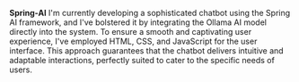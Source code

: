  **S p r i n g - A I **
I'm currently developing a sophisticated chatbot using the Spring AI framework, and I've bolstered it by integrating the Ollama AI model directly into the system. To ensure a smooth and captivating user experience, I've employed HTML, CSS, and JavaScript for the user interface. This approach guarantees that the chatbot delivers intuitive and adaptable interactions, perfectly suited to cater to the specific needs of users.
